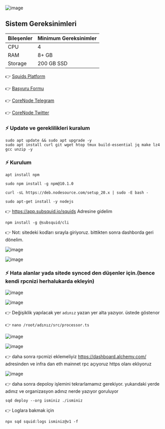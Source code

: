 


![image](https://github.com/molla202/Subsquid/assets/91562185/dfabafe5-da0a-4ea5-85b9-c695b67626a3)



## Sistem Gereksinimleri
| Bileşenler | Minimum Gereksinimler | 
| ------------ | ------------ |
| CPU |	4|
| RAM	| 8+ GB |
| Storage	| 200 GB SSD |

👉 [Squids Platform](https://app.subsquid.io/squids/)

👉 [Başvuru Formu](https://subsquid.deform.cc/testnetnodeapplication/)

👉 [CoreNode Telegram](https://t.me/corenode)

👉 [CoreNode Twitter](https://twitter.com/corenodehq)


### ⚡ Update ve gereklilikleri kuralum
```
sudo apt update && sudo apt upgrade -y
sudo apt install curl git wget htop tmux build-essential jq make lz4 gcc unzip -y
```

### ⚡ Kurulum

```
apt install npm
```

```
sudo npm install -g npm@10.1.0
```

```
curl -sL https://deb.nodesource.com/setup_20.x | sudo -E bash -
```

```shell
sudo apt-get install -y nodejs
```


👉 https://app.subsquid.io/squids Adresine gidelim

```
npm install -g @subsquid/cli
```

👉 Not: sitedeki kodları sırayla giriyoruz. bittikten sonra dashborda geri dönelim.

![image](https://github.com/molla202/Subsquid/assets/91562185/b5307cc0-0e90-44e4-911d-7e9e69755c1d)

![image](https://github.com/molla202/Subsquid/assets/91562185/a051171b-2f6f-4adc-8afa-951d7dd16619)

### ⚡ Hata alanlar yada sitede synced den düşenler için.(bence kendi rpcnizi herhalukarda ekleyin)

![image](https://github.com/molla202/Subsquid/assets/91562185/967020e1-a474-40fb-9db6-f4bc33054711)

![image](https://github.com/molla202/Subsquid/assets/91562185/c6f736f5-1670-41ef-825d-1f6bfd305c40)

👉 Değişiklik yapılacak yer `adınız` yazan yer alta yazıyor. üstede gösterıor

👉 `nano /root/adınız/src/processor.ts`

![image](https://github.com/molla202/Subsquid/assets/91562185/106fcc60-b5cc-445b-aa9c-972baee1a330)


![image](https://github.com/molla202/Subsquid/assets/91562185/576a437e-c260-4453-a3c4-77e351c7543b)

👉 daha sonra rpcmizi eklemeliyiz https://dashboard.alchemy.com/ adresinden ve infra dan eth mainnet rpc açıyoruz https olanı eklıyoruz

![image](https://github.com/molla202/Subsquid/assets/91562185/b4e64181-ccdf-4856-ada2-5f15df1b9140)

👉 daha sonra depoloy işlemini tekrarlamamız gerekiyor. yukarıdaki yerde adınız ve organizasyon adınız nerde yazıyor goruluyor

```
sqd deploy --org isminiz ./isminiz
```

👉 Loglara bakmak için
```
npx sqd squid:logs isminiz@v1 -f
```







